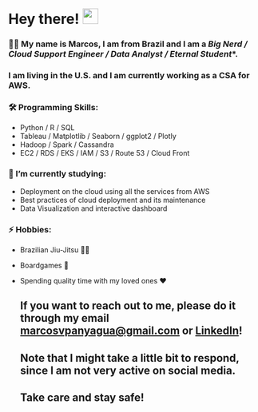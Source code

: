 # Hey there! <img src="https://media.giphy.com/media/hvRJCLFzcasrR4ia7z/giphy.gif" width="31px">


### 👨‍💻 My name is Marcos, I am from Brazil and I am a *Big Nerd / Cloud Support Engineer / Data Analyst / Eternal Student**.
### I am living in the U.S. and I am currently working as a CSA for AWS.



### 🛠️ Programming Skills:

- Python / R / SQL
- Tableau / Matplotlib / Seaborn / ggplot2 / Plotly
- Hadoop / Spark / Cassandra
- EC2 / RDS / EKS / IAM / S3 / Route 53 / Cloud Front

### 🌱 I’m currently studying:

- Deployment on the cloud using all the services from AWS
- Best practices of cloud deployment and its maintenance
- Data Visualization and interactive dashboard

### ⚡ Hobbies:

- Brazilian Jiu-Jitsu 🤼‍♂️
- Boardgames 🎲
- Spending quality time with my loved ones ❤️
  
  
  
  ## If you want to reach out to me, please do it through my email marcosvpanyagua@gmail.com or [**LinkedIn**](https://www.linkedin.com/in/marcosvpanyagua/)!
  ## Note that I might take a little bit to respond, since I am not very active on social media.
  ## Take care and stay safe!
  
<!--
**marcosvppfernandes/marcosvppfernandes** is a ✨ _special_ ✨ repository because its `README.md` (this file) appears on your GitHub profile.

Here are some ideas to get you started:

- 🔭 I’m currently working on ...
- 🌱 I’m currently learning ...
- 👯 I’m looking to collaborate on ...
- 🤔 I’m looking for help with ...
- 💬 Ask me about ...
- 📫 How to reach me: ...
- 😄 Pronouns: ...
- ⚡ Fun fact: ...
-->

